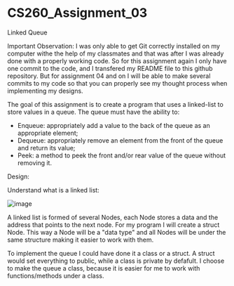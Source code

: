 # CS260_Assignment_03
Linked Queue

Important Observation: I was only able to get Git correctly installed on my computer withe the help of my classmates and that was after I was already done with a properly working code. So for this assignment again I only have one commit to the code, and I transfered my README file to this github repository. But for assignment 04 and on I will be able to make several commits to my code so that you can properly see my thought process when implementing my designs. 



The goal of this assignment is to create a program that uses a linked-list to store values in a queue. The queue must have the ability to:
- Enqueue: appropriately add a value to the back of the queue as an appropriate element;
- Dequeue: appropriately remove an element from the front of the queue and return its value;
- Peek: a method to peek the front and/or rear value of the queue without removing it. 


Design:

Understand what is a linked list:

![image](https://github.com/dudareolon/CS260_Assignment_03/assets/102680672/8e478dee-5f6a-469e-9c47-46803c818872)

A linked list is formed of several Nodes, each Node stores a data and the address that points to the next node. 
For my program I will create a struct Node. This way a Node will be a "data type" and all Nodes will be under the same structure making it easier to work with them.

To implement the queue I could have done it a class or a struct. A struct would set everything to public, while a class is private by defafult. I choose to make the queue a class, because it is easier for me to work with functions/methods under a class. 


